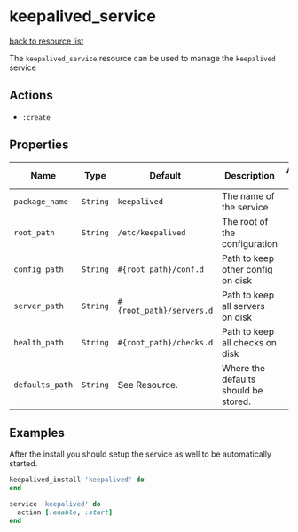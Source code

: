 # keepalived_service

[back to resource list](https://github.com/sous-chefs/keepalived#resources)

The `keepalived_service` resource can be used to manage the `keepalived` service

## Actions

- `:create`

## Properties

| Name        | Type        |  Default | Description | Allowed Values |
------------- | ----------- | -------- | ----------- | -------------- |
| `package_name` | `String`       | `keepalived` | The name of the service | |
| `root_path` | `String`       | `/etc/keepalived` | The root of the configuration | |
| `config_path` | `String`       | `#{root_path}/conf.d` | Path to keep other config on disk | |
| `server_path` | `String`       | `#{root_path}/servers.d` | Path to keep all servers on disk | |
| `health_path` | `String`       | `#{root_path}/checks.d` | Path to keep all checks on disk | |
| `defaults_path` | `String`       | See Resource. | Where the defaults should be stored.| |

## Examples

After the install you should setup the service as well to be automatically started.

```ruby
keepalived_install 'keepalived' do
end

service 'keepalived' do
  action [:enable, :start]
end
```
